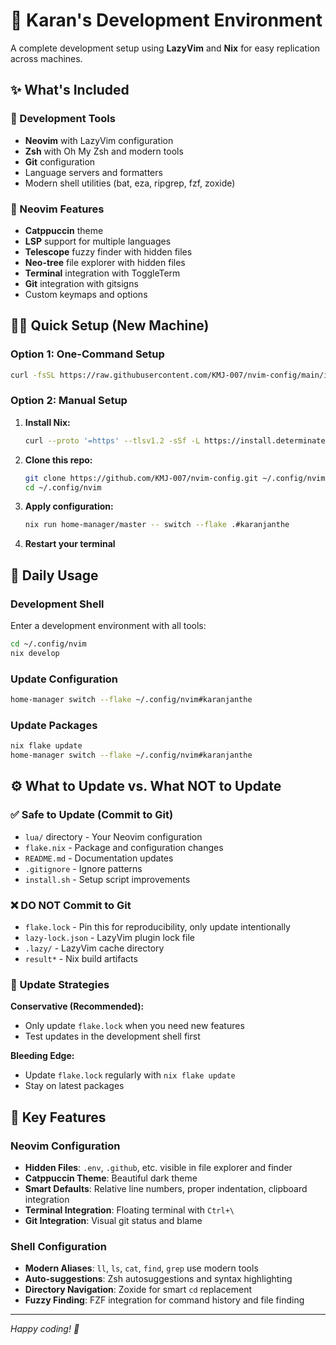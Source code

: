# 🚀 Karan's Development Environment

A complete development setup using **LazyVim** and **Nix** for easy replication across machines.

## ✨ What's Included

### 🔧 Development Tools
- **Neovim** with LazyVim configuration
- **Zsh** with Oh My Zsh and modern tools
- **Git** configuration
- Language servers and formatters
- Modern shell utilities (bat, eza, ripgrep, fzf, zoxide)

### 🎨 Neovim Features
- **Catppuccin** theme
- **LSP** support for multiple languages
- **Telescope** fuzzy finder with hidden files
- **Neo-tree** file explorer with hidden files
- **Terminal** integration with ToggleTerm
- **Git** integration with gitsigns
- Custom keymaps and options

## 🏃‍♂️ Quick Setup (New Machine)

### Option 1: One-Command Setup
```bash
curl -fsSL https://raw.githubusercontent.com/KMJ-007/nvim-config/main/install.sh | bash
```

### Option 2: Manual Setup
1. **Install Nix:**
   ```bash
   curl --proto '=https' --tlsv1.2 -sSf -L https://install.determinate.systems/nix | sh -s -- install
   ```

2. **Clone this repo:**
   ```bash
   git clone https://github.com/KMJ-007/nvim-config.git ~/.config/nvim
   cd ~/.config/nvim
   ```

3. **Apply configuration:**
   ```bash
   nix run home-manager/master -- switch --flake .#karanjanthe
   ```

4. **Restart your terminal**

## 🔄 Daily Usage

### Development Shell
Enter a development environment with all tools:
```bash
cd ~/.config/nvim
nix develop
```

### Update Configuration
```bash
home-manager switch --flake ~/.config/nvim#karanjanthe
```

### Update Packages
```bash
nix flake update
home-manager switch --flake ~/.config/nvim#karanjanthe
```

## ⚙️ What to Update vs. What NOT to Update

### ✅ Safe to Update (Commit to Git)
- `lua/` directory - Your Neovim configuration
- `flake.nix` - Package and configuration changes
- `README.md` - Documentation updates
- `.gitignore` - Ignore patterns
- `install.sh` - Setup script improvements

### ❌ DO NOT Commit to Git
- `flake.lock` - Pin this for reproducibility, only update intentionally
- `lazy-lock.json` - LazyVim plugin lock file
- `.lazy/` - LazyVim cache directory
- `result*` - Nix build artifacts

### 🔄 Update Strategies

**Conservative (Recommended):**
- Only update `flake.lock` when you need new features
- Test updates in the development shell first

**Bleeding Edge:**
- Update `flake.lock` regularly with `nix flake update`
- Stay on latest packages

## 🎯 Key Features

### Neovim Configuration
- **Hidden Files**: `.env`, `.github`, etc. visible in file explorer and finder
- **Catppuccin Theme**: Beautiful dark theme
- **Smart Defaults**: Relative line numbers, proper indentation, clipboard integration
- **Terminal Integration**: Floating terminal with `Ctrl+\`
- **Git Integration**: Visual git status and blame

### Shell Configuration
- **Modern Aliases**: `ll`, `ls`, `cat`, `find`, `grep` use modern tools
- **Auto-suggestions**: Zsh autosuggestions and syntax highlighting
- **Directory Navigation**: Zoxide for smart `cd` replacement
- **Fuzzy Finding**: FZF integration for command history and file finding

---

*Happy coding! 🎉*
